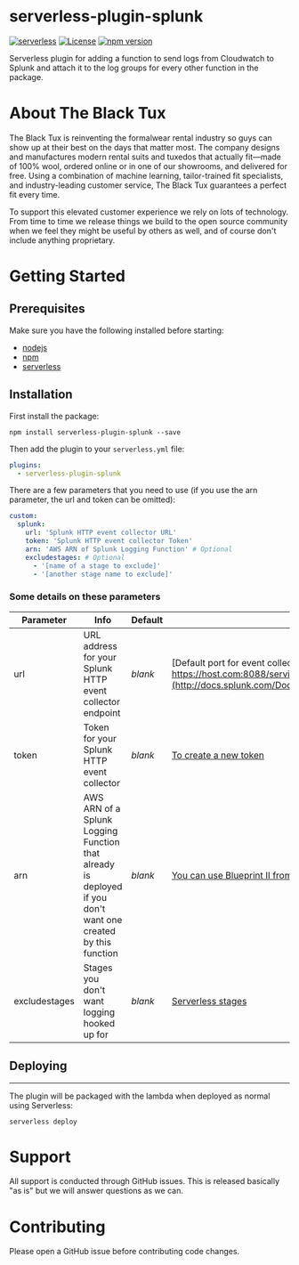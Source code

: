 # serverless-plugin-splunk
[![serverless](http://public.serverless.com/badges/v3.svg)](http://www.serverless.com)
[![License](https://img.shields.io/badge/License-Apache%202.0-blue.svg)](https://opensource.org/licenses/Apache-2.0)
[![npm version](https://badge.fury.io/js/serverless-plugin-splunk.svg)](https://badge.fury.io/js/serverless-plugin-splunk)

Serverless plugin for adding a function to send logs from Cloudwatch to Splunk and attach it to the log groups for every other function in the package.

# About The Black Tux
The Black Tux is reinventing the formalwear rental industry so guys can show up at their best on the days that matter most. The company designs and manufactures modern rental suits and tuxedos that actually fit—made of 100% wool, ordered online or in one of our showrooms, and delivered for free. Using a combination of machine learning, tailor-trained fit specialists, and industry-leading customer service, The Black Tux guarantees a perfect fit every time.

To support this elevated customer experience we rely on lots of technology. From time to time we release things we build to the open source community when we feel they might be useful by others as well, and of course don't include anything proprietary.

# Getting Started

## Prerequisites
Make sure you have the following installed before starting:
* [nodejs](https://nodejs.org/en/download/)
* [npm](https://www.npmjs.com/get-npm)
* [serverless](https://serverless.com/framework/docs/providers/aws/guide/installation/)

## Installation
First install the package:

```
npm install serverless-plugin-splunk --save
```

Then add the plugin to your `serverless.yml` file:
```yaml
plugins:
  - serverless-plugin-splunk
```

There are a few parameters that you need to use (if you use the arn parameter, the url and token can be omitted):
```yaml
custom:
  splunk:
    url: 'Splunk HTTP event collector URL'
    token: 'Splunk HTTP event collector Token'
    arn: 'AWS ARN of Splunk Logging Function' # Optional
    excludestages: # Optional
      - '[name of a stage to exclude]'
      - '[another stage name to exclude]'
```

### Some details on these parameters
Parameter | Info | Default | More Information
------ | ------ | ------ | ------
url | URL address for your Splunk HTTP event collector endpoint | *blank* | [Default port for event collector is 8088. Example: https://host.com:8088/services/collector](http://docs.splunk.com/Documentation/Splunk/latest/Data/UsetheHTTPEventCollector)
token | Token for your Splunk HTTP event collector | *blank* | [To create a new token](http://docs.splunk.com/Documentation/Splunk/latest/Data/UsetheHTTPEventCollector#Create_an_Event_Collector_token)
arn | AWS ARN of a Splunk Logging Function that already is deployed if you don't want one created by this function | *blank* | [You can use Blueprint II from here](https://www.splunk.com/blog/2016/11/29/announcing-new-aws-lambda-blueprints-for-splunk.html)
excludestages | Stages you don't want logging hooked up for | *blank* | [Serverless stages](https://serverless.com/framework/docs/providers/aws/guide/workflow#using-stages)


## Deploying
---------
The plugin will be packaged with the lambda when deployed as normal using Serverless:
```
serverless deploy
```

# Support
All support is conducted through GitHub issues. This is released basically "as is" but we will answer questions as we can.

# Contributing
Please open a GitHub issue before contributing code changes.
